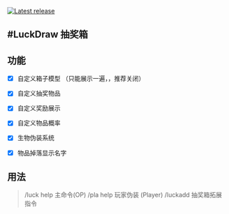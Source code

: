 <a href="https://github.com/SmallasWater/LuckDraw/releases/latest" alt="Latest release">
    <img src="https://img.shields.io/github/v/release/SmallasWater/LuckDraw?include_prereleases" alt="Latest release">
</a>

#LuckDraw
抽奖箱
------
## 功能
- [x] 自定义箱子模型 （只能展示一遍，，推荐关闭）

- [x] 自定义抽奖物品

- [x] 自定义奖励展示

- [x] 自定义物品概率

- [x] 生物伪装系统

- [x] 物品掉落显示名字


## 用法
>  /luck help 主命令(OP) 
>  /pla help 玩家伪装 (Player) 
>  /luckadd 抽奖箱拓展指令
 
  
